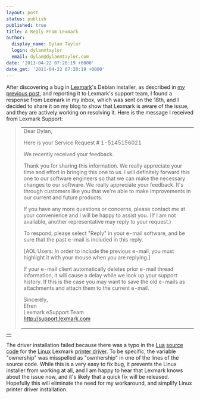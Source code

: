 ```yaml
---
layout: post
status: publish
published: true
title: A Reply From Lexmark
author:
  display_name: Dylan Taylor
  login: dylanmtaylor
  email: dylan@dylanmtaylor.com
date: '2011-04-22 07:20:19 +0000'
date_gmt: '2011-04-22 07:20:19 +0000'
---
```

<p>After discovering a bug in <a class="zem_slink" title="Lexmark" rel="homepage" href="http://www.lexmark.com/">Lexmark</a>'s Debian installer, as described in <a href="http://dylanmtaylor.com/2011/04/17/fixing-lexmark-printer-driver-installation-in-ubuntu-11-04/">my previous post</a>, and reporting it to Lexmark's support team, I found a response from Lexmark in my inbox, which was sent on the 18th, and I decided to share it on my blog to show that Lexmark is aware of the issue, and they are actively working on resolving it. Here is the message I received from Lexmark Support:</p>
<blockquote>
<div>
<div>
<div>
<div>
<div>
<div>
<div>
<div>
<div>
<div>
<div>
<div>
<div>
<div>
<div>
<div>
<div>
<div>
<table cellpadding="0">
<tbody>
<tr>
<td>
<div>
<div>
<div>
<div>
<div>
<div>
<div>
<div>
<div>
<div id=":10i">
<div>
<div>
<div id=":10k">
<div id=":10j">Dear Dylan,&nbsp;</p>
<p>Here is your Service Request # 1-5145156021</p>
<p>We recently received your feedback.</p>
<p>Thank you for sharing this information. We really appreciate your time and effort in bringing this one to us. I will definitely forward this one to our software engineers so that we can make the necessary changes to our software. We really appreciate your feedback. It's through customers like you that we're able to make improvements in our current and future products.</p>
<p>If you have any more questions or concerns, please contact me at your convenience and I will be happy to assist you. (If I am not available, another representative may reply to your request.)</p>
<p>To respond, please select "Reply" in your e-mail software, and be sure that the past e-mail is included in this reply.</p>
<p>[AOL Users: In order to include the previous e-mail, you must highlight it with your mouse when you are replying.]</p>
<p>If your e-mail client automatically deletes prior e-mail thread information, it will cause a delay while we look up your support history. If this is the case you may want to save the old e-mails as attachments and attach them to the current e-mail.</p>
<p>Sincerely,<br />
Efren<br />
Lexmark eSupport Team<br />
<a href="http://support.lexmark.com/" target="_blank">http://support.lexmark.com</a></p>
</div>
</div>
</div>
</div>
</div>
</div>
</div>
</div>
</div>
</div>
</div>
</div>
</div>
</div>
</td>
</tr>
</tbody>
</table>
</div>
</div>
</div>
</div>
</div>
</div>
</div>
</div>
</div>
</div>
</div>
</div>
</div>
</div>
</div>
</div>
</div>
</div>
</blockquote>
<div>
<div>
<div>
<div>
<div>
<div>
<div>
<div>
<div>
<div>
<div>
<div>
<div>
<div>
<div>
<div>
<div>
<table cellpadding="0">
<tbody>
<tr>
<td>
<div>
<div>
<div>
<div>
<div>
<div>
<div>
<div>
<div>
<div id=":10i">
<div>
<div></div>
</div>
</div>
</div>
</div>
</div>
</div>
</div>
</div>
</div>
</div>
</div>
</td>
</tr>
</tbody>
</table>
</div>
<div>The driver installation failed because there was a typo in the <a class="zem_slink" title="Lua (programming language)" rel="homepage" href="http://www.lua.org">Lua</a> <a class="zem_slink" title="Source code" rel="wikipedia" href="http://en.wikipedia.org/wiki/Source_code">source code</a> for the <a class="zem_slink" title="Linux" rel="wikipedia" href="http://en.wikipedia.org/wiki/Linux">Linux</a> Lexmark <a class="zem_slink" title="Printer driver" rel="wikipedia" href="http://en.wikipedia.org/wiki/Printer_driver">printer driver</a>. To be specific, the variable "ownership" was misspelled as "ownhership" in one of the lines of the source code. While this is a very easy to fix bug, it prevents the Linux installer from working at all, and I am happy to hear that Lexmark knows about the issue now, and it's likely that a quick fix will be released. Hopefully this will eliminate the need for my workaround, and simplify Linux printer driver installation.</div>
</div>
</div>
</div>
</div>
</div>
</div>
</div>
</div>
</div>
</div>
</div>
</div>
</div>
</div>
</div>
</div>
<div class="zemanta-pixie" style="margin-top: 10px; height: 15px;"><img class="zemanta-pixie-img" style="border: none; float: right;" src="/images/blog/2011/06/pixy13.gif" alt="" /></div>
